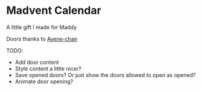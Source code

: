 # Madvent Calendar

A little gift I made for Maddy


Doors thanks to [Ayene-chan](http://www.deviantart.com/art/RPG-Maker-VX-Door-II-2-321675508)


TODO:
- Add door content
- Style content a little nicer?
- Save opened doors? Or just show the doors allowed to open as opened?
- Animate door opening?
